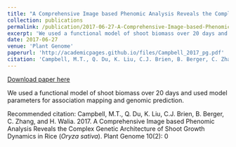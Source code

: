 ```yaml
---
title: "A Comprehensive Image based Phenomic Analysis Reveals the Complex Genetic Architecture of Shoot Growth Dynamics in Rice (<i>Oryza sativa</i>)"
collection: publications
permalink: /publication/2017-06-27-A-Comprehensive-Image-based-Phenomic-Analysis-Reveals-the-Complex-Genetic-Architecture-of-Shoot-Growth-Dynamics-in-Rice
excerpt: 'We used a functional model of shoot biomass over 20 days and used model parameters for association mapping and genomic prediction.'
date: 2017-06-27
venue: 'Plant Genome'
paperurl: 'http://academicpages.github.io/files/Campbell_2017_pg.pdf'
citation: 'Campbell, M.T., Q. Du, K. Liu, C.J. Brien, B. Berger, C. Zhang, and H. Walia. 2017. A Comprehensive Image based Phenomic Analysis Reveals the Complex Genetic Architecture of Shoot Growth Dynamics in Rice (<i>Oryza sativa</i>). Plant Genome 10(2): 0'
---
```


<a href='http://academicpages.github.io/files/Campbell_2017_pg.pdf'>Download paper here</a>

We used a functional model of shoot biomass over 20 days and used model parameters for association mapping and genomic prediction.

Recommended citation: Campbell, M.T., Q. Du, K. Liu, C.J. Brien, B. Berger, C. Zhang, and H. Walia. 2017. A Comprehensive Image based Phenomic Analysis Reveals the Complex Genetic Architecture of Shoot Growth Dynamics in Rice (<i>Oryza sativa</i>). Plant Genome 10(2): 0
